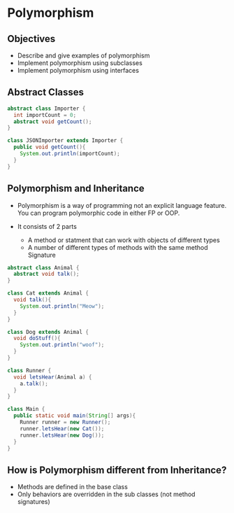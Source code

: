 # Polymorphism

## Objectives
* Describe and give examples of polymorphism
* Implement polymorphism using subclasses
* Implement polymorphism using interfaces

## Abstract Classes

```Java
abstract class Importer {
  int importCount = 0;
  abstract void getCount();
}

class JSONImporter extends Importer {
  public void getCount(){
    System.out.println(importCount);
  }
}
```
## Polymorphism and Inheritance
  * Polymorphism is a way of programming not an explicit language feature. You can program polymorphic code in either FP or OOP.

  * It consists of 2 parts
    - A method or statment that can work with objects of different types
    - A number of different types of methods with the same method Signature

```Java
abstract class Animal {
  abstract void talk();
}

class Cat extends Animal {
  void talk(){
    System.out.println("Meow");
  }
}

class Dog extends Animal {
  void doStuff(){
    System.out.println("woof");
  }
}

class Runner {
  void letsHear(Animal a) {
    a.talk();
  }
}

class Main {
  public static void main(String[] args){
    Runner runner = new Runner();
    runner.letsHear(new Cat());
    runner.letsHear(new Dog());
  }
}
```

## How is Polymorphism different from Inheritance?
  * Methods are defined in the base class
  * Only behaviors are overridden in the sub classes (not method signatures)
